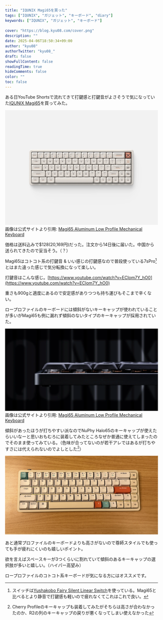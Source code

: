 ```yaml
---
title: "IQUNIX Magi65を買った"
tags: ["IQUNIX", "ガジェット", "キーボード", "diary"]
keywords: ["IQUNIX", "ガジェット", "キーボード"]

cover: "https://blog.kyu08.com/cover.png"
description: ""
date: 2025-04-06T18:50:34+09:00
author: "kyu08"
authorTwitter: "kyu08_"
draft: false
showFullContent: false
readingTime: true
hideComments: false
color: ""
toc: false
---
```


ある日YouTube Shortsで流れてきて打鍵感と打鍵音がよさそうで気になっていた[IQUNIX Magi65](https://iqunix.com/products/magi65)を買ってみた。

![iqunix-magi65-official.webp](iqunix-magi65-official.webp)
画像は公式サイトより引用: [Magi65 Aluminum Low Profile Mechanical Keyboard](https://iqunix.com/products/magi65)

価格は送料込みで$128(20,169円)だった。注文から14日後に届いた。中国から送られてきたので妥当そう。（？）

Magi65はコトコト系の打鍵音 & いい感じの打鍵感なので普段使っている7sPro[^1]とはまた違った感じで気分転換になって楽しい。

打鍵音はこんな感じ。[https://www.youtube.com/watch?v=EClom7Y_hO0](https://www.youtube.com/watch?v=EClom7Y_hO0)

重さも900gと適度にあるので安定感がありつつも持ち運びもそこまで辛くない。

ロープロファイルのキーボードには傾斜がないキーキャップが使われていることが多いがMagi65も例に漏れず傾斜のないタイプのキーキャップが採用されていた。

![flat-keycaps](flat-keycaps.webp)
画像は公式サイトより引用: [Magi65 Aluminum Low Profile Mechanical Keyboard](https://iqunix.com/products/magi65)

傾斜があったほうが打ちやすい派なのでNuPhy Halo65のキーキャップが使えたらいいなーと思いおもむろに装着してみたところなぜか普通に使えてしまったのでそのまま使ってみている。（色味が合ってないのが若干アレではあるが打ちやすさには代えられないのでよしとした[^2]）

![magi65-with-nuphy-keycaps](magi65-with-nuphy-keycaps.webp)

あと通常プロファイルのキーボードよりも高さがないので尊師スタイルでも使っても手が疲れにくいのも嬉しいポイント。

欲を言えばスペースキーが3つくらいに割れていて傾斜のあるキーキャップの選択肢が多いと嬉しい。（ハイパー高望み）

ロープロファイルのコトコト系キーボードが気になる方にはオススメです。

[^1]: スイッチは[Yushakobo Fairy Silent Linear Switch](https://shop.yushakobo.jp/products/5659)を使っている。Magi65と比べるとより静音で打鍵感も軽いので疲れなくてこれはこれで良い。
[^2]: Cherry Profileのキーキャップも装着してみたがそちらは高さが合わなかったのか、R2の列のキーキャップの戻りが悪くなってしまい使えなかった
